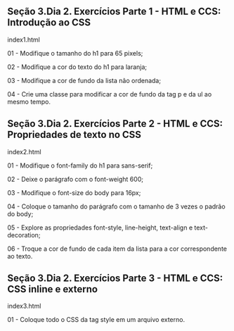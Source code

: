 ## Seção 3.Dia 2. Exercícios Parte 1 - HTML e CCS: Introdução ao CSS

index1.html

01 - Modifique o tamanho do h1 para 65 pixels;

02 - Modifique a cor do texto do h1 para laranja;

03 - Modifique a cor de fundo da lista não ordenada;

04 - Crie uma classe para modificar a cor de fundo da tag p e da ul ao mesmo tempo.

## Seção 3.Dia 2. Exercícios Parte 2 - HTML e CCS: Propriedades de texto no CSS

index2.html

01 - Modifique o font-family do h1 para sans-serif;

02 - Deixe o parágrafo com o font-weight 600;

03 - Modifique o font-size do body para 16px;

04 - Coloque o tamanho do parágrafo com o tamanho de 3 vezes o padrão do body;

05 - Explore as propriedades font-style, line-height, text-align e text-decoration;

06 - Troque a cor de fundo de cada item da lista para a cor correspondente ao texto.

## Seção 3.Dia 2. Exercícios Parte 3 - HTML e CCS: CSS inline e externo

index3.html

01 - Coloque todo o CSS da tag style em um arquivo externo.